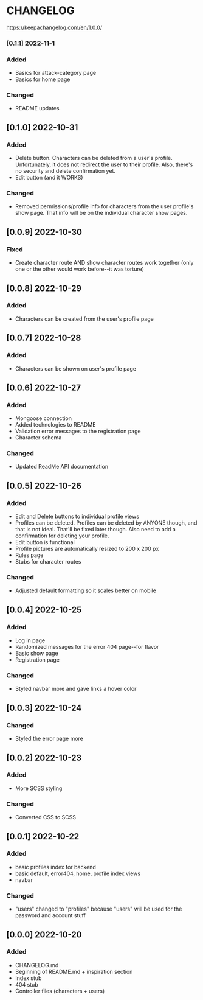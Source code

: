 # CHANGELOG 
https://keepachangelog.com/en/1.0.0/

### [0.1.1] 2022-11-1
### Added
* Basics for attack-category page
* Basics for home page

### Changed
* README updates

## [0.1.0] 2022-10-31
### Added
* Delete button. Characters can be deleted from a user's profile. Unfortunately, it does not redirect the user to their profile. Also, there's no security and delete confirmation yet. 
* Edit button (and it WORKS)

### Changed
* Removed permissions/profile info for characters from the user profile's show page. That info will be on the individual character show pages.

## [0.0.9] 2022-10-30
### Fixed
* Create character route AND show character routes work together (only one or the other would work before--it was torture)

## [0.0.8] 2022-10-29
### Added
* Characters can be created from the user's profile page

## [0.0.7] 2022-10-28
### Added
* Characters can be shown on user's profile page

## [0.0.6] 2022-10-27
### Added
* Mongoose connection
* Added technologies to README
* Validation error messages to the registration page
* Character schema

### Changed
* Updated ReadMe API documentation

## [0.0.5] 2022-10-26
### Added
* Edit and Delete buttons to individual profile views
* Profiles can be deleted. Profiles can be deleted by ANYONE though, and that is not ideal. That'll be fixed later though. Also need to add a confirmation for deleting your profile. 
* Edit button is functional
* Profile pictures are automatically resized to 200 x 200 px
* Rules page
* Stubs for character routes

### Changed
* Adjusted default formatting so it scales better on mobile

## [0.0.4] 2022-10-25
### Added
* Log in page
* Randomized messages for the error 404 page--for flavor
* Basic show page
* Registration page

### Changed
* Styled navbar more and gave links a hover color

## [0.0.3] 2022-10-24
### Changed 
* Styled the error page more

## [0.0.2] 2022-10-23
### Added
* More SCSS styling

### Changed 
* Converted CSS to SCSS

## [0.0.1] 2022-10-22
### Added
* basic profiles index for backend
* basic default, error404, home, profile index views
* navbar

### Changed
* "users" changed to "profiles" because "users" will be used for the password and account stuff

## [0.0.0] 2022-10-20
### Added
* CHANGELOG.md
* Beginning of README.md + inspiration section
* Index stub
* 404 stub
* Controller files (characters + users)